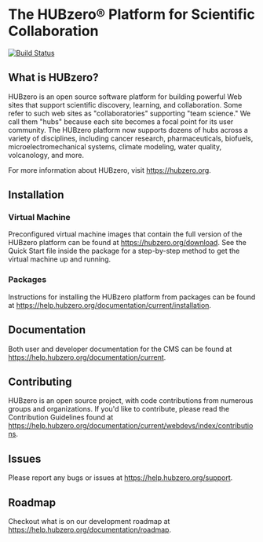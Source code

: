 # The HUBzero® Platform for Scientific Collaboration
[![Build Status](https://travis-ci.org/hubzero/hubzero-cms.svg?branch=master)](https://travis-ci.org/hubzero/hubzero-cms)

## What is HUBzero?

HUBzero is an open source software platform for building powerful Web sites that support scientific discovery, learning, and collaboration. Some refer to such web sites as "collaboratories" supporting "team science." We call them "hubs" because each site becomes a focal point for its user community. The HUBzero platform now supports dozens of hubs across a variety of disciplines, including cancer research, pharmaceuticals, biofuels, microelectromechanical systems, climate modeling, water quality, volcanology, and more.

For more information about HUBzero, visit https://hubzero.org.

## Installation

### Virtual Machine

Preconfigured virtual machine images that contain the full version of the HUBzero platform can be found at https://hubzero.org/download. See the Quick Start file inside the package for a step-by-step method to get the virtual machine up and running.

### Packages

Instructions for installing the HUBzero platform from packages can be found at https://help.hubzero.org/documentation/current/installation.

## Documentation

Both user and developer documentation for the CMS can be found at https://help.hubzero.org/documentation/current.

## Contributing

HUBzero is an open source project, with code contributions from numerous groups and organizations. If you'd like to contribute, please read the Contribution Guidelines found at https://help.hubzero.org/documentation/current/webdevs/index/contributions.

## Issues

Please report any bugs or issues at https://help.hubzero.org/support.

## Roadmap

Checkout what is on our development roadmap at https://help.hubzero.org/documentation/roadmap.
